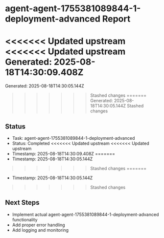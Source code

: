 # agent-agent-1755381089844-1-deployment-advanced Report

<<<<<<< Updated upstream
<<<<<<< Updated upstream
Generated: 2025-08-18T14:30:09.408Z
=======
Generated: 2025-08-18T14:30:05.144Z
>>>>>>> Stashed changes
=======
Generated: 2025-08-18T14:30:05.144Z
>>>>>>> Stashed changes

## Status
- Task: agent-agent-1755381089844-1-deployment-advanced
- Status: Completed
<<<<<<< Updated upstream
<<<<<<< Updated upstream
- Timestamp: 2025-08-18T14:30:09.408Z
=======
- Timestamp: 2025-08-18T14:30:05.144Z
>>>>>>> Stashed changes
=======
- Timestamp: 2025-08-18T14:30:05.144Z
>>>>>>> Stashed changes

## Next Steps
- Implement actual agent-agent-1755381089844-1-deployment-advanced functionality
- Add proper error handling
- Add logging and monitoring
